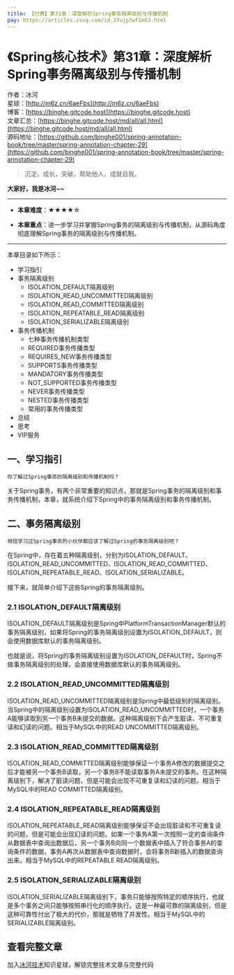 ```yaml
---
title: 【付费】第31章：深度解析Spring事务隔离级别与传播机制
pay: https://articles.zsxq.com/id_27ujpfwf1mh3.html
---
```


# 《Spring核心技术》第31章：深度解析Spring事务隔离级别与传播机制

作者：冰河
<br/>星球：[http://m6z.cn/6aeFbs](http://m6z.cn/6aeFbs)
<br/>博客：[https://binghe.gitcode.host](https://binghe.gitcode.host)
<br/>文章汇总：[https://binghe.gitcode.host/md/all/all.html](https://binghe.gitcode.host/md/all/all.html)
<br/>源码地址：[https://github.com/binghe001/spring-annotation-book/tree/master/spring-annotation-chapter-29](https://github.com/binghe001/spring-annotation-book/tree/master/spring-annotation-chapter-29)

> 沉淀，成长，突破，帮助他人，成就自我。

**大家好，我是冰河~~**

------

* **本章难度**：★★★★☆

* **本章重点**：进一步学习并掌握Spring事务的隔离级别与传播机制，从源码角度彻底理解Spring事务的隔离级别与传播机制。

------

本章目录如下所示：

* 学习指引
* 事务隔离级别
  * ISOLATION_DEFAULT隔离级别
  * ISOLATION_READ_UNCOMMITTED隔离级别
  * ISOLATION_READ_COMMITTED隔离级别
  * ISOLATION_REPEATABLE_READ隔离级别
  * ISOLATION_SERIALIZABLE隔离级别
* 事务传播机制
  * 七种事务传播机制类型
  * REQUIRED事务传播类型
  * REQUIRES_NEW事务传播类型
  * SUPPORTS事务传播类型
  * MANDATORY事务传播类型
  * NOT_SUPPORTED事务传播类型
  * NEVER事务传播类型
  * NESTED事务传播类型
  * 常用的事务传播类型
* 总结
* 思考
* VIP服务

## 一、学习指引

`你了解过Spring事务的隔离级别和传播机制吗？`

关于Spring事务，有两个非常重要的知识点，那就是Spring事务的隔离级别和事务传播机制，本章，就系统介绍下Spring中的事务隔离级别和事务传播机制。

## 二、事务隔离级别

`相信学习过Spring事务的小伙伴都应该了解过Spring的事务隔离级别吧？`

在Spring中，存在着五种隔离级别，分别为ISOLATION_DEFAULT、ISOLATION_READ_UNCOMMITTED、ISOLATION_READ_COMMITTED、ISOLATION_REPEATABLE_READ、ISOLATION_SERIALIZABLE。

接下来，就简单介绍下这些Spring的事务隔离级别。

### 2.1 ISOLATION_DEFAULT隔离级别

ISOLATION_DEFAULT隔离级别是Spring中PlatformTransactionManager默认的事务隔离级别，如果将Spring的事务隔离级别设置为ISOLATION_DEFAULT，则会使用数据库默认的事务隔离级别。

也就是说，将Spring的事务隔离级别设置为ISOLATION_DEFAULT时，Spring不做事务隔离级别的处理，会直接使用数据库默认的事务隔离级别。

### 2.2 ISOLATION_READ_UNCOMMITTED隔离级别

ISOLATION_READ_UNCOMMITTED隔离级别是Spring中最低级别的隔离级别。当Spring中的隔离级别设置为ISOLATION_READ_UNCOMMITTED时，一个事务A能够读取到另一个事务B未提交的数据。这种隔离级别下会产生脏读、不可重复读和幻读的问题。相当于MySQL中的READ UNCOMMITTED隔离级别。

### 2.3 ISOLATION_READ_COMMITTED隔离级别

ISOLATION_READ_COMMITTED隔离级别能够保证一个事务A修改的数据提交之后才能被另一个事务B读取，另一个事务B不能读取事务A未提交的事务。在这种隔离级别下，解决了脏读问题，但是可能会出现不可重复读和幻读的问题。相当于MySQL中的READ COMMITTED隔离级别。

### 2.4 ISOLATION_REPEATABLE_READ隔离级别

ISOLATION_REPEATABLE_READ隔离级别能够保证不会出现脏读和不可重复读的问题，但是可能会出现幻读的问题。如果一个事务A第一次按照一定的查询条件从数据表中查询出数据后，另一个事务B向同一个数据表中插入了符合事务A的查询条件的数据，事务A再次从数据表中查询数据时，会将事务B新插入的数据查询出来。相当于MySQL中的REPEATABLE READ隔离级别。

### 2.5 ISOLATION_SERIALIZABLE隔离级别

ISOLATION_SERIALIZABLE隔离级别下，事务只能够按照特定的顺序执行，也就是多个事务之间只能够按照串行化的顺序执行。这是一种最可靠的隔离级别，但是这种可靠性付出了极大的代价，那就是牺牲了并发性。相当于MySQL中的SERIALIZABLE隔离级别。

## 查看完整文章

加入[冰河技术](http://m6z.cn/6aeFbs)知识星球，解锁完整技术文章与完整代码
